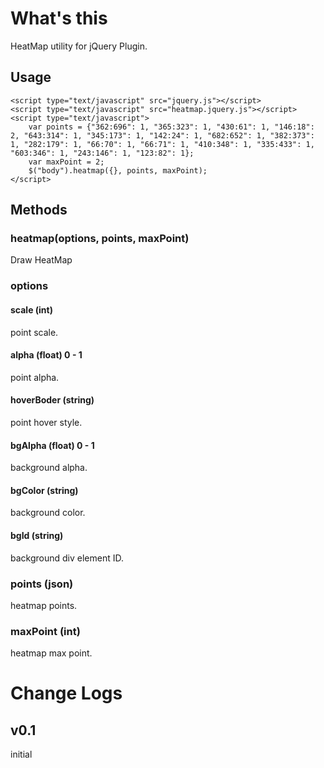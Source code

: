 # What's this
HeatMap utility for jQuery Plugin.

## Usage
	<script type="text/javascript" src="jquery.js"></script>
	<script type="text/javascript" src="heatmap.jquery.js"></script>
	<script type="text/javascript">
		var points = {"362:696": 1, "365:323": 1, "430:61": 1, "146:18": 2, "643:314": 1, "345:173": 1, "142:24": 1, "682:652": 1, "382:373": 1, "282:179": 1, "66:70": 1, "66:71": 1, "410:348": 1, "335:433": 1, "603:346": 1, "243:146": 1, "123:82": 1};
		var maxPoint = 2;
		$("body").heatmap({}, points, maxPoint);
	</script>

## Methods
### heatmap(options, points, maxPoint)
Draw HeatMap

### options
#### scale (int)
point scale.
#### alpha (float) 0 - 1
point alpha.
#### hoverBoder (string)
point hover style.
#### bgAlpha (float) 0 - 1
background alpha.
#### bgColor (string)
background color.
#### bgId (string)
background div element ID.
### points (json)
heatmap points.
### maxPoint (int)
heatmap max point.

# Change Logs
## v0.1
initial
